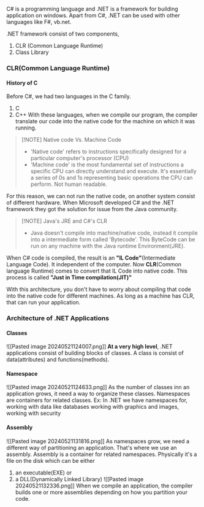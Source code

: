 C# is a programming language and .NET is a framework for building application on windows. Apart from C#, .NET can be used with other languages like F#, vb.net. 

.NET framework consist of two components,
1. CLR (Common Language Runtime)
2. Class Library
### CLR(Common Language Runtime)
#### History of C
Before C#, we had two languages in the C family.
1. C 
2. C++
With these languages, when we compile our program, the compiler translate our code into the native code for the machine on which it was running. 
> [!NOTE] Native code Vs. Machine Code
> - 'Native code' refers to instructions specifically designed for a particular computer's processor (CPU)
> - 'Machine code' is the most fundamental set of instructions a specific CPU can directly understand and execute. It's essentially a series of 0s and 1s representing basic operations the CPU can perform. Not human readable.

For this reason, we can not run the native code, on another system consist of different hardware. 
When Microsoft developed C# and the .NET framework they got the solution for issue from the Java community. 

> [!NOTE] Java's JRE and C#'s CLR
> - Java doesn't compile into machine/native code, instead it compile into a intermediate form called 'Bytecode'. This ByteCode can be run on any machine with the Java runtime Environment(JRE).

When C# code is compiled, the result is an **"IL Code"**(Intermediate Language Code). It independent of the computer. Now **CLR**(Common language Runtime) comes to convert that IL Code into native code.
This process is called **"Just in Time compilation(JIT)"**

With this architecture, you don't have to worry about compiling that code into the native code for different machines. As long as a machine has CLR, that can run your application. 

### Architecture of .NET Applications

#### Classes
![[Pasted image 20240521124007.png]]
	**At a very high level**, .NET applications consist of building blocks of classes.
A class is consist of data(attributes) and functions(methods).
#### Namespace
![[Pasted image 20240521124633.png]]
As the number of classes inn an application grows, it need a way to organize these classes. Namespaces are containers for related classes. 
Ex: In .NET we have namespaces for,
	working with data like databases
	working with graphics and images,
	working with security
#### Assembly
![[Pasted image 20240521131816.png]]
As namespaces grow, we need a different way of partitioning an application. That's where we use an assembly. 
Assembly is a container for related namespaces. Physically it's a file on the disk which can be either 
1. an executable(EXE) or 
2. a DLL(Dynamically Linked Library)
![[Pasted image 20240521132336.png]]
When we compile an application, the compiler builds one or more assemblies depending on how you partition your code. 